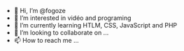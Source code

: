 - 👋 Hi, I’m @fogoze
- 👀 I’m interested in vidéo and programing
- 🌱 I’m currently learning HTLM, CSS, JavaScript and PHP
- 💞️ I’m looking to collaborate on ...
- 📫 How to reach me ...

<!---
fogoze/fogoze is a ✨ special ✨ repository because its `README.md` (this file) appears on your GitHub profile.
You can click the Preview link to take a look at your changes.
--->

